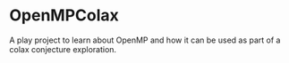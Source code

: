 # OpenMPColax
A play project to learn about OpenMP and how it can be used as part of a colax conjecture exploration.
